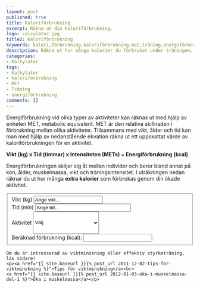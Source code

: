 ```yaml
---
layout: post
published: true
title: Kaloriförbrukning
excerpt: Räkna ut din kaloriförbrukning.
logo: calculator.jpg
title2: Kaloriförbrukning
keywords: kalori,förbrukning,kaloriförbrukning,met,träning,energiförbrukning,kalkylator
description: Räkna ut hur många kalorier du förbrukat under träningen. Energiförbrukning vid olika typer av aktiviteter kan räknas ut med hjälp av enheten MET, metabolic equivalent.
categories:
- Kalkylator
tags:
- Kalkylator
- kaloriförbrukning
- MET
- Träning
- energiförbrukning
comments: []
---
```

<p class="lead">
Energiförbrukning vid olika typer av aktiviteter kan räknas ut med hjälp av enheten MET, metabolic equivalent. MET är den relativa skillnaden i förbrukning mellan olika aktiviteter. Tillsammans med vikt, ålder och tid kan man med hjälp av nedanstående ekvation räkna ut ett uppskattat värde av kaloriförbrukningen för en aktivitet.
</p>

<strong>Vikt (kg) x Tid (timmar) x Intensiteten (METs) = Energiförbrukning (kcal)</strong>

Energiförbrukningen skiljer sig åt mellan individer och beror bland annat på kön, ålder,  muskelmassa, vikt och träningsintensitet. I uträkningen nedan räknar du ut hur många <strong>extra kalorier</strong> som förbrukas genom din ökade aktivitet.

<div id="contact-form">

<form>
	<fieldset>
	  <div class="half">
	      <label for="weight">Vikt (kg)</label>
		  <input id="weight" name="weight" type="text" onchange="calculate()" onfocus="if (this.value == 'Ange vikt...') { this.value = ''; }" onblur="if(this.value == '') { this.value = 'Ange vikt...'; }" value="Ange vikt..." size="20"/>
	  </div>
	  <div class="half pull-right">
	      <label for="time">Tid (min)</label>
		  <input id="time" name="time" type="text" onchange="calculate()" onfocus="if (this.value == 'Ange tid...') { this.value = ''; }" onblur="if(this.value == '') { this.value = 'Ange tid...'; }" value="Ange tid..." size="29"/>
	  </div>
	  <div class="half">
	      <label for="activity">Aktivitet</label>
		  <select style="height: 60px" id="activity" name="activity" onchange="calculate()">
		  	<option>Välj</option>
		  	<option value="7.5">Aerobics</option>
		  	<option value="5">Basket</option>
		  	<option value="7">Beachvolleyboll</option>
		  	<option value="8">Boxning</option>
		  	<option value="5">Brottning</option>
		  	<option value="7">Cykling</option>
		  	<option value="6">Fotboll</option>
		  	<option value="3.5">Golf</option>
		  	<option value="11">Handboll</option>
		  	<option value="7">Hockey</option>
		  	<option value="9">Kampsport</option>
		  	<option value="15">Löpning (3,75 min/km)</option>
		  	<option value="13">Löpning (4,5 min/km)</option>
		  	<option value="11.5">Löpning (5 min/km)</option>
		  	<option value="9">Löpning (6,25 min/km)</option>
		  	<option value="7">Löpning (7,5 min/km)</option>
		  	<option value="1.5">Promenad (Låg)</option>
		  	<option value="2.3">Promenad (Medel)</option>
		  	<option value="2.8">Promenad (Hög)</option>
		  	<option value="11.5">Roller blades</option>
		  	<option value="9">Rugby</option>
		  	<option value="9">Simning (Hög)</option>
		  	<option value="6">Simning (Låg-Medel)</option>
		  	<option value="6">Skidåkning</option>
		  	<option value="6">Skridskoåkning</option>
		  	<option value="2">Styrketräning (Lätt-Medel)</option>
		  	<option value="5">Styrketräning (Hård)</option>
		  	<option value="6">Tennis</option>
		  	<option value="2">Volleyboll</option>
		  </select>
	  </div>
	  <div class="half pull-right">
	      <label for="result">Beräknad förbrukning (kcal):</label>
		  <input id="result" name="result" type="text" readonly="readonly" />
		</div>
	 </fieldset>
	</form>

	Om du är intresserad av viktminskning eller effektiv styrketräning, läs vidare!
	<p><a href="{{ site.baseurl }}{% post_url 2011-12-02-tips-for-viktminskning %}">Tips för viktminskning</a><br>
	<a href="{{ site.baseurl }}{% post_url 2012-01-03-oka-i-muskelmassa-del-1 %}">Öka i muskelmassa</a></p>

</div>

<script type="text/javascript">

function calculate() {

	var met = document.getElementById("activity").value;
	var weight = document.getElementById("weight").value;
	var mins = document.getElementById("time").value;

	if ( (met != 0) && (weight > 0) && (mins > 0)) {
		var kcal = weight * (mins/60) * met;
		kcal = Math.round(kcal);
		document.getElementById("result").value = kcal;
	}
}
</script>
